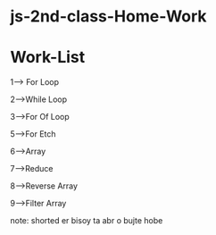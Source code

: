 # js-2nd-class-Home-Work

# Work-List

1--> For Loop 

2-->While Loop

3-->For Of Loop

5-->For Etch

6-->Array

7-->Reduce

8-->Reverse Array

9-->Filter Array

note: shorted er bisoy ta abr o bujte hobe
